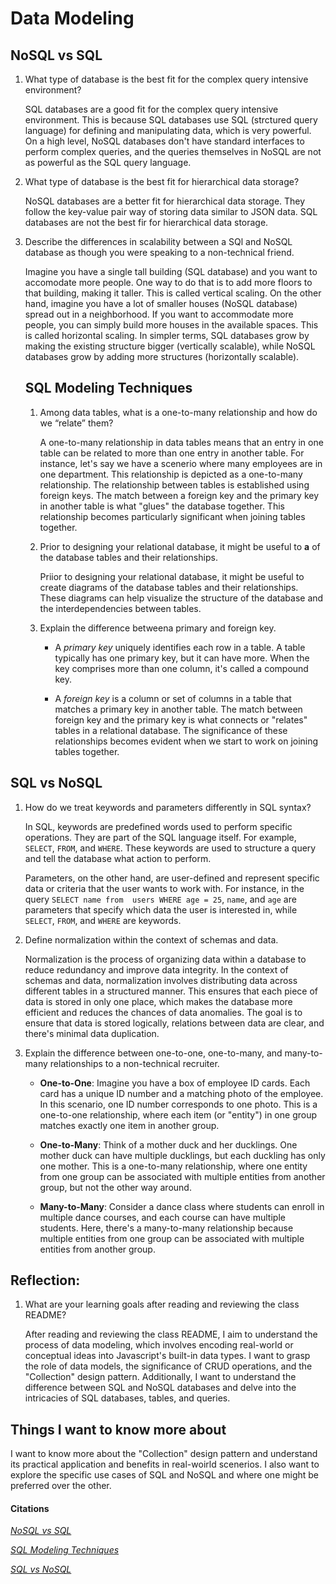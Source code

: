 # Data Modeling

## NoSQL vs SQL

1. What type of database is the best fit for the complex query intensive environment?

    SQL databases are a good fit for the complex query intensive environment. This is because SQL databases use SQL (strctured query language) for defining and manipulating data, which is very powerful. On a high level, NoSQL databases don't have standard interfaces to perform complex queries, and the queries themselves in NoSQL   are not as powerful as the SQL query language. 

2. What type of database is the best fit for hierarchical data storage?

    NoSQL databases are a better fit for hierarchical data storage. They follow the key-value pair way of storing data similar to JSON data. SQL databases are not the best fir for hierarchical data storage. 


3. Describe the differences in scalability between a SQl and NoSQL database as though you were speaking to a non-technical friend.

    Imagine you have a single tall building (SQL database) and you want to accomodate more people. One way to do that is to add more floors to that building, making it taller. This is called vertical scaling. On the other hand, imagine you have a lot of smaller houses (NoSQL database) spread out in a neighborhood. If you want to accommodate more people, you can simply build more houses in the available spaces. This is called horizontal scaling. In simpler terms, SQL databases grow by making the existing structure bigger (vertically scalable), while NoSQL databases grow by adding more structures (horizontally scalable). 

    ## SQL Modeling Techniques
    
    1. Among data tables, what is a one-to-many relationship and how do we “relate” them?

        A one-to-many relationship in data tables means that an entry in one table can be related to more than one entry in another table. For instance, let's say we have a scenerio where many employees are in one department. This relationship is depicted as a one-to-many relationship. The relationship between tables is established using foreign keys. The match between a foreign key and the primary key in another table is what "glues" the database together. This relationship becomes particularly significant when joining tables together. 

    2. Prior to designing your relational database, it might be useful to __a__ of the database tables and their relationships. 

        Priior to designing your relational database, it might be useful to create diagrams of the database tables and their relationships. These diagrams can help visualize the structure of the database and the interdependencies between tables. 

    3. Explain the difference betweena primary and foreign key. 

        - A *primary key* uniquely identifies each row in a table. A table typically has one primary key, but it can have more. When the key comprises more than one column, it's called a compound key. 
        
        - A *foreign key* is a column or set of columns in a table that matches a primary key in another table. The match between foreign key and the primary key is what connects or "relates" tables in a relational database. The significance of these relationships becomes evident when we start to work on joining tables together. 

## SQL vs NoSQL

1. How do we treat keywords and parameters differently in SQL syntax? 

    In SQL, keywords are predefined words used to perform specific operations. They are part of the SQL language itself. For example, `SELECT`, `FROM`, and `WHERE`. These keywords are used to structure a query and tell the database what action to perform. 

    Parameters, on the other hand, are user-defined and represent specific data or criteria that the user wants to work with. For instance, in the query `SELECT name from  users WHERE age = 25`, `name`, and `age` are parameters that specify which data the user is interested in, while `SELECT`, `FROM`, and `WHERE` are keywords. 

2. Define normalization within the context of schemas and data. 

    Normalization is the process of organizing data within a database to reduce redundancy and improve data integrity. In the context of schemas and data, normalization involves distributing data across different tables in a structured manner. This ensures that each piece of data is stored in only one place, which makes the database more efficient and reduces the chances of data anomalies. The goal is to ensure that data is stored logically, relations between data are clear, and there's minimal data duplication.

3. Explain the difference between one-to-one, one-to-many, and many-to-many relationships to a non-technical recruiter.

    - **One-to-One**: Imagine you have a box of employee ID cards. Each card has a unique ID number and a matching photo of the employee. In this scenario, one ID number corresponds to one photo. This is a one-to-one relationship, where each item (or "entity") in one group matches exactly one item in another group.

    - **One-to-Many**: Think of a mother duck and her ducklings. One mother duck can have multiple ducklings, but each duckling has only one mother. This is a one-to-many relationship, where one entity from one group can be associated with multiple entities from another group, but not the other way around.

    - **Many-to-Many**: Consider a dance class where students can enroll in multiple dance courses, and each course can have multiple students. Here, there's a many-to-many relationship because multiple entities from one group can be associated with multiple entities from another group.

## Reflection: 

1. What are your learning goals after reading and reviewing the class README? 

    After reading and reviewing the class README, I aim to understand the process of data modeling, which involves encoding real-world or conceptual ideas into Javascript's built-in data types. I want to grasp the role of data models, the significance of CRUD operations, and the "Collection" design pattern. Additionally, I want to understand the difference between SQL and NoSQL databases and delve into the intricacies of SQL databases, tables, and queries. 


## Things I want to know more about

I want to know more about the "Collection" design pattern and understand its practical application and benefits in real-woirld scenerios. I also want to explore the specific use cases of SQL and NoSQL and where one might be preferred over the other. 

#### Citations
[*NoSQL vs SQL*](https://www.thegeekstuff.com/2014/01/sql-vs-nosql-db/?utm_source=tuicool)

[*SQL Modeling Techniques*](https://www.essentialsql.com/get-ready-to-learn-sql-7-simplified-data-modeling/)

[*SQL vs NoSQL*](https://www.youtube.com/watch?v=ZS_kXvOeQ5Y)


